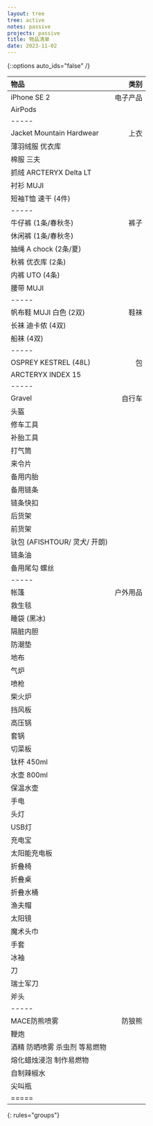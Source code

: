 ```yaml
---
layout: tree
tree: active
notes: passive
projects: passive
title: 物品清单
date: 2023-11-02
---
```



{::options auto_ids="false" /}


| 物品                                 | 类别       |
|:-------------------------------------|-----------:|
| iPhone SE 2                          | 电子产品   |
| AirPods                              |            |
|-----
| Jacket Mountain Hardwear             | 上衣       |
| 薄羽绒服 优衣库                      |            |
| 棉服 三夫                            |            |
| 抓绒 ARCTERYX Delta LT               |            |
| 衬衫 MUJI                            |            |
| 短袖T恤 速干 (4件)                   |            |
|-----
| 牛仔裤 (1条/春秋冬)                  | 裤子       |
| 休闲裤 (1条/春秋冬)                  |            |
| 抽绳 A chock (2条/夏)                |            |
| 秋裤 优衣库 (2条)                    |            |
| 内裤 UTO (4条)                       |            |
| 腰带 MUJI                            |            |
|-----
| 帆布鞋 MUJI 白色 (2双)               | 鞋袜       |
| 长袜 迪卡侬 (4双)                    |            |
| 船袜 (4双)                           |            |
|-----
| OSPREY KESTREL (48L)                 | 包         |
| ARCTERYX INDEX 15                    |            |
|-----
| Gravel                               | 自行车     |
| 头盔                                 |            |
| 修车工具                             |            |
| 补胎工具                             |            |
| 打气筒                               |            |
| 来令片                               |            |
| 备用内胎                             |            |
| 备用链条                             |            |
| 链条快扣                             |            |
| 后货架                               |            |
| 前货架                               |            |
| 驮包 (AFISHTOUR/ 灵犬/ 开朗)         |            |
| 链条油                               |            |
| 备用尾勾 螺丝                        |            |
|-----
| 帐篷                                 | 户外用品   |
| 救生毯                               |            |
| 睡袋 (黑冰)                          |            |
| 隔脏内胆                             |            |
| 防潮垫                               |            |
| 地布                                 |            |
| 气炉                                 |            |
| 喷枪                                 |            |
| 柴火炉                               |            |
| 挡风板                               |            |
| 高压锅                               |            |
| 套锅                                 |            |
| 切菜板                               |            |
| 钛杯 450ml                           |            |
| 水壶 800ml                           |            |
| 保温水壶                             |            |
| 手电                                 |            |
| 头灯                                 |            |
| USB灯                                |            |
| 充电宝                               |            |
| 太阳能充电板                         |            |
| 折叠椅                               |            |
| 折叠桌                               |            |
| 折叠水桶                             |            |
| 渔夫帽                               |            |
| 太阳镜                               |            |
| 魔术头巾                             |            |
| 手套                                 |            |
| 冰袖                                 |            |
| 刀                                   |            |
| 瑞士军刀                             |            |
| 斧头                                 |            |
|-----
| MACE防熊喷雾                         | 防狼熊     |
| 鞭炮                                 |            |
| 酒精 防晒喷雾 杀虫剂 等易燃物        |            |
| 熔化蜡烛浸泡 制作易燃物              |            |
| 自制辣椒水                           |            |
| 尖叫瓶                               |            |
|=====
{: rules="groups"}

